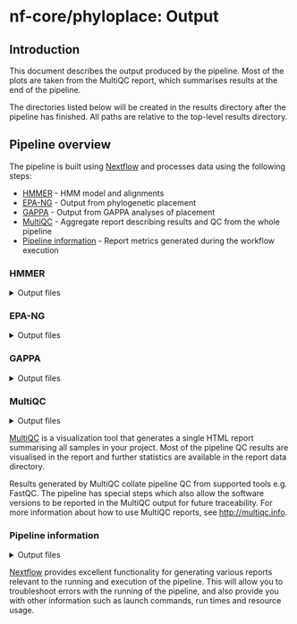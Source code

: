 # nf-core/phyloplace: Output

## Introduction

This document describes the output produced by the pipeline. Most of the plots are taken from the MultiQC report, which summarises results at the end of the pipeline.

The directories listed below will be created in the results directory after the pipeline has finished. All paths are relative to the top-level results directory.

<!-- TODO nf-core: Write this documentation describing your workflow's output -->

## Pipeline overview

The pipeline is built using [Nextflow](https://www.nextflow.io/) and processes data using the following steps:

- [HMMER](#hmmer) - HMM model and alignments
- [EPA-NG](#epangpp) - Output from phylogenetic placement
- [GAPPA](#gappa) - Output from GAPPA analyses of placement
- [MultiQC](#multiqc) - Aggregate report describing results and QC from the whole pipeline
- [Pipeline information](#pipeline-information) - Report metrics generated during the workflow execution

### HMMER

<details markdown="1">
<summary>Output files</summary>

- `hmmer/*.ref.hmm.gz`: HMM model built from reference alignment
- `hmmer/*.ref.hmmbuild.txt`: Log from HMM model build
- `hmmer/*.ref.unaligned.afa.gz`: Unaligned reference sequences in fasta format
- `hmmer/*.ref.hmmalign.sthlm.gz`: Reference sequences aligned to HMM model
- `hmmer/*.ref.hmmalign.masked.sthlm.gz`: Reference alignment masked to positions in model (`--rf-is-masked`) in Stockholm format
- `hmmer/*.ref.hmmalign.masked.afa.gz`: Reference alignment masked to positions in model (`--rf-is-masked`) in fasta format
- `hmmer/*.query.hmmalign.sthlm.gz`: Query sequences aligned to HMM model
- `hmmer/*.query.hmmalign.masked.sthlm.gz`: Query alignment masked to positions in model (`--rf-is-masked`) in Stockholm format
- `hmmer/*.query.hmmalign.masked.afa.gz`: Query alignment masked to positions in model (`--rf-is-masked`) in fasta format

</details>

### EPA-NG

<details markdown="1">
<summary>Output files</summary>

- `epangpp/*.epa_result.jplace.gz`: EPA-NG placement output in `jplace` format
- `epangpp/*.epa_info.log`: EPA-NG placement log

</details>

### GAPPA

<details markdown="1">
<summary>Output files</summary>

- `gappa/*.graft.placement.epa_result.newick`: Query sequences grafted on reference phylogeny
- `gappa/*.taxonomy.per_query.tsv`: Taxonomic classification of individual query sequences
- `gappa/*.taxonomy.profile.tsv`: Taxonomic classification profile
- `gappa/*.taxonomy.labelled_tree.newick`: Taxonomic classification labels on phylogeny

</details>

### MultiQC

<details markdown="1">
<summary>Output files</summary>

- `multiqc/`
  - `multiqc_report.html`: a standalone HTML file that can be viewed in your web browser.
  - `multiqc_data/`: directory containing parsed statistics from the different tools used in the pipeline.
  - `multiqc_plots/`: directory containing static images from the report in various formats.

</details>

[MultiQC](http://multiqc.info) is a visualization tool that generates a single HTML report summarising all samples in your project. Most of the pipeline QC results are visualised in the report and further statistics are available in the report data directory.

Results generated by MultiQC collate pipeline QC from supported tools e.g. FastQC. The pipeline has special steps which also allow the software versions to be reported in the MultiQC output for future traceability. For more information about how to use MultiQC reports, see <http://multiqc.info>.

### Pipeline information

<details markdown="1">
<summary>Output files</summary>

- `pipeline_info/`
  - Reports generated by Nextflow: `execution_report.html`, `execution_timeline.html`, `execution_trace.txt` and `pipeline_dag.dot`/`pipeline_dag.svg`.
  - Reports generated by the pipeline: `pipeline_report.html`, `pipeline_report.txt` and `software_versions.yml`. The `pipeline_report*` files will only be present if the `--email` / `--email_on_fail` parameter's are used when running the pipeline.
  - Reformatted samplesheet files used as input to the pipeline: `samplesheet.valid.csv`.

</details>

[Nextflow](https://www.nextflow.io/docs/latest/tracing.html) provides excellent functionality for generating various reports relevant to the running and execution of the pipeline. This will allow you to troubleshoot errors with the running of the pipeline, and also provide you with other information such as launch commands, run times and resource usage.
